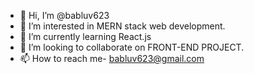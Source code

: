 - 👋 Hi, I’m @babluv623
- 👀 I’m interested in MERN stack web development.
- 🌱 I’m currently learning React.js
- 💞️ I’m looking to collaborate on FRONT-END PROJECT.
- 📫 How to reach me- babluv623@gmail.com

<!---
babluv623/babluv623 is a ✨ special ✨ repository because its `README.md` (this file) appears on your GitHub profile.
You can click the Preview link to take a look at your changes.
--->
